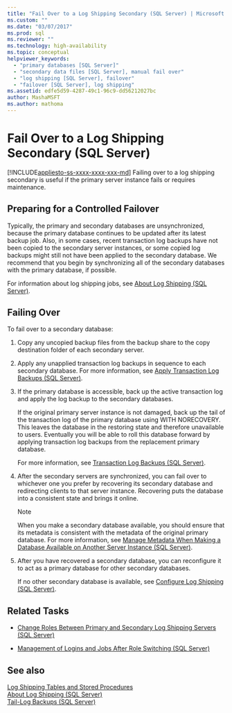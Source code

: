 ```yaml
---
title: "Fail Over to a Log Shipping Secondary (SQL Server) | Microsoft Docs"
ms.custom: ""
ms.date: "03/07/2017"
ms.prod: sql
ms.reviewer: ""
ms.technology: high-availability
ms.topic: conceptual
helpviewer_keywords: 
  - "primary databases [SQL Server]"
  - "secondary data files [SQL Server], manual fail over"
  - "log shipping [SQL Server], failover"
  - "failover [SQL Server], log shipping"
ms.assetid: edfe5d59-4287-49c1-96c9-dd56212027bc
author: MashaMSFT
ms.author: mathoma
---
```

# Fail Over to a Log Shipping Secondary (SQL Server)
[!INCLUDE[appliesto-ss-xxxx-xxxx-xxx-md](../../includes/appliesto-ss-xxxx-xxxx-xxx-md.md)]
  Failing over to a log shipping secondary is useful if the primary server instance fails or requires maintenance.  
  
## Preparing for a Controlled Failover  
 Typically, the primary and secondary databases are unsynchronized, because the primary database continues to be updated after its latest backup job. Also, in some cases, recent transaction log backups have not been copied to the secondary server instances, or some copied log backups might still not have been applied to the secondary database. We recommend that you begin by synchronizing all of the secondary databases with the primary database, if possible.  
  
 For information about log shipping jobs, see [About Log Shipping &#40;SQL Server&#41;](../../database-engine/log-shipping/about-log-shipping-sql-server.md).  
  
## Failing Over  
 To fail over to a secondary database:  
  
1.  Copy any uncopied backup files from the backup share to the copy destination folder of each secondary server.  
  
2.  Apply any unapplied transaction log backups in sequence to each secondary database. For more information, see [Apply Transaction Log Backups &#40;SQL Server&#41;](../../relational-databases/backup-restore/apply-transaction-log-backups-sql-server.md).  
  
3.  If the primary database is accessible, back up the active transaction log and apply the log backup to the secondary databases.  
  
     If the original primary server instance is not damaged, back up the tail of the transaction log of the primary database using WITH NORECOVERY. This leaves the database in the restoring state and therefore unavailable to users. Eventually you will be able to roll this database forward by applying transaction log backups from the replacement primary database.  
  
     For more information, see [Transaction Log Backups &#40;SQL Server&#41;](../../relational-databases/backup-restore/transaction-log-backups-sql-server.md).  
  
4.  After the secondary servers are synchronized, you can fail over to whichever one you prefer by recovering its secondary database and redirecting clients to that server instance. Recovering puts the database into a consistent state and brings it online.  
  
    > [!NOTE]  
    >  When you make a secondary database available, you should ensure that its metadata is consistent with the metadata of the original primary database. For more information, see [Manage Metadata When Making a Database Available on Another Server Instance &#40;SQL Server&#41;](../../relational-databases/databases/manage-metadata-when-making-a-database-available-on-another-server.md).  
  
5.  After you have recovered a secondary database, you can reconfigure it to act as a primary database for other secondary databases.  
  
     If no other secondary database is available, see [Configure Log Shipping &#40;SQL Server&#41;](../../database-engine/log-shipping/configure-log-shipping-sql-server.md).  
  
##  <a name="RelatedTasks"></a> Related Tasks  
  
-   [Change Roles Between Primary and Secondary Log Shipping Servers &#40;SQL Server&#41;](../../database-engine/log-shipping/change-roles-between-primary-and-secondary-log-shipping-servers-sql-server.md)  
  
-   [Management of Logins and Jobs After Role Switching &#40;SQL Server&#41;](../../sql-server/failover-clusters/management-of-logins-and-jobs-after-role-switching-sql-server.md)  
  
## See also  
 [Log Shipping Tables and Stored Procedures](../../database-engine/log-shipping/log-shipping-tables-and-stored-procedures.md)   
 [About Log Shipping &#40;SQL Server&#41;](../../database-engine/log-shipping/about-log-shipping-sql-server.md)   
 [Tail-Log Backups &#40;SQL Server&#41;](../../relational-databases/backup-restore/tail-log-backups-sql-server.md)  
  
  
